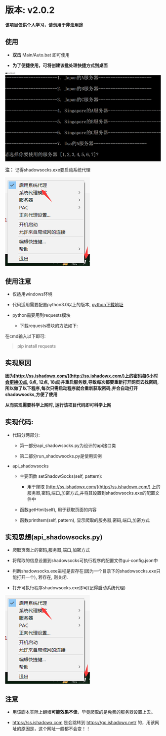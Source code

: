 # 版本: v2.0.2
**该项目仅供个人学习，请勿用于非法用途**

## 使用

- **双击** Main/Auto.bat 即可使用 

- **为了便捷使用，可将创建该批处理快捷方式到桌面**

![bat截图](pic2_README.png)

**注：**
记得shadowsocks.exe要启动系统代理

![启动系统代理](pic1_README.png)

## 使用注意

 - 仅适用windows环境

 - 代码适用需要配置python3.0以上的版本, [python下载地址](https://www.python.org/downloads/windows/)

 - python需要用到requests模块

     - 下载requests模块的方法如下:
     
在cmd输入以下即可:
         
> pip install requests
        

## 实现原因

**因为[http://ss.ishadowx.com/](http://ss.ishadowx.com/)上的密码每6小时会更换(0点, 6点, 12点, 18点)并重启服务器,导致每次都要重新打开网页去找密码,所以做了以下程序,每次只需启动程序就会重新获取密码,并会自动打开shadowsocks,方便了使用**  

**从而实现需要科学上网时, 运行该项目代码即可科学上网** 


## 实现代码:

 - 代码分两部分: 
     - 第一部分api_shadowsocks.py为设计的api接口类

     - 第二部分run_shadowsocks.py是使用实例
     
 - api_shadowsocks
     - 主要函数 setShadowSocks(self, pattern):
     
         - 用于爬取 [http://ss.ishadowx.com/](http://ss.ishadowx.com/) 上的服务器,密码,端口,加密方式,并将其设置到shadowsocks.exe的配置文件中
         
     - 函数getHtml(self), 用于获取页面的内容
     
     - 函数printItem(self, pattern), 显示爬取的服务器,密码,端口,加密方式
         
## 实现思想(api_shadowsocks.py)
 - 爬取页面上的密码,服务器,端口,加密方式

 - 将爬取的信息设置到shadowsocks可执行程序的配置文件gui-config.json中

 - 判断shadowsocks.exe进程是否存在(因为一个目录下的shadowsocks.exe只能打开一个), 若存在, 则关闭.
 
 - 打开可执行程序shadowsocks.exe即可(记得启动系统代理)

![启动系统代理](pic1_README.png)

## 注意

- 用该脚本实际上翻墙**可能效果不佳**，毕竟爬取的是免费的服务器设置上去。

- https://ss.ishadowx.com 是会跳转到 https://go.ishadowx.net/ 的，用该网址的原因是，这个网址一般都不会变！！
